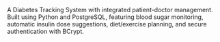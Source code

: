 A Diabetes Tracking System with integrated patient-doctor management. Built using Python and PostgreSQL, featuring blood sugar monitoring, automatic insulin dose suggestions, diet/exercise planning, and secure authentication with BCrypt.
